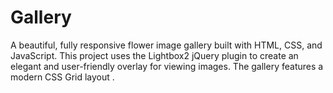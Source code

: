 # Gallery
A beautiful, fully responsive flower image gallery built with HTML, CSS, and JavaScript. This project uses the Lightbox2 jQuery plugin to create an elegant and user-friendly overlay for viewing images. The gallery features a modern CSS Grid layout .
